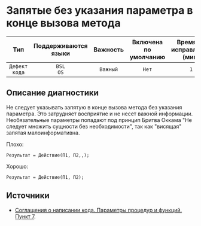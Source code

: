 # Запятые без указания параметра в конце вызова метода

| Тип | Поддерживаются<br/>языки | Важность | Включена<br/>по умолчанию | Время на<br/>исправление (мин) | Тэги |
| :-: | :-: | :-: | :-: | :-: | :-: |
| `Дефект кода` | `BSL`<br/>`OS` | `Важный` | `Нет` | `1` | `standard`<br/>`badpractice` |

<!-- Блоки выше заполняются автоматически, не трогать -->
## Описание диагностики

Не следует указывать запятую в конце вызова метода без указания параметра. Это затрудняет восприятие и не несет важной информации.  
Необязательные параметры попадают под принцип Бритва Оккама "Не следует множить сущности без необходимости", так как "висящая" запятая малоинформативна.

Плохо:

```bsl
Результат = Действие(П1, П2,,);
```

Хорошо:

```bsl
Результат = Действие(П1, П2);
```

## Источники

* [Соглащения о написании кода. Параметры процедур и функций. Пункт 7](https://its.1c.ru/db/v8std#content:640:hdoc).
